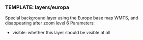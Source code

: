 ### TEMPLATE: layers/europa

Special background layer using the Europe base map WMTS, and disappearing after zoom level 6
Parameters:

* visible: whether this layer should be visible at all
